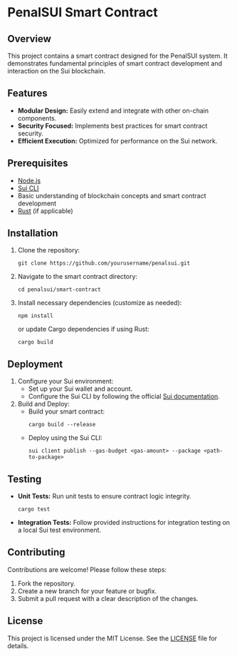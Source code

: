 # PenalSUI Smart Contract

## Overview

This project contains a smart contract designed for the PenalSUI system. It demonstrates fundamental principles of smart contract development and interaction on the Sui blockchain.

## Features

- **Modular Design:** Easily extend and integrate with other on-chain components.
- **Security Focused:** Implements best practices for smart contract security.
- **Efficient Execution:** Optimized for performance on the Sui network.

## Prerequisites

- [Node.js](https://nodejs.org/)
- [Sui CLI](https://docs.sui.io/)
- Basic understanding of blockchain concepts and smart contract development
- [Rust](https://www.rust-lang.org/) (if applicable)

## Installation

1. Clone the repository:
   ```
   git clone https://github.com/yourusername/penalsui.git
   ```
2. Navigate to the smart contract directory:
   ```
   cd penalsui/smart-contract
   ```
3. Install necessary dependencies (customize as needed):
   ```
   npm install
   ```
   or update Cargo dependencies if using Rust:
   ```
   cargo build
   ```

## Deployment

1. Configure your Sui environment:
   - Set up your Sui wallet and account.
   - Configure the Sui CLI by following the official [Sui documentation](https://docs.sui.io/).
2. Build and Deploy:
   - Build your smart contract:
     ```
     cargo build --release
     ```
   - Deploy using the Sui CLI:
     ```
     sui client publish --gas-budget <gas-amount> --package <path-to-package>
     ```

## Testing

- **Unit Tests:** Run unit tests to ensure contract logic integrity.
  ```
  cargo test
  ```
- **Integration Tests:** Follow provided instructions for integration testing on a local Sui test environment.

## Contributing

Contributions are welcome! Please follow these steps:

1. Fork the repository.
2. Create a new branch for your feature or bugfix.
3. Submit a pull request with a clear description of the changes.

## License

This project is licensed under the MIT License. See the [LICENSE](LICENSE) file for details.
